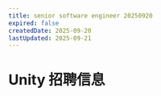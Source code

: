 ```yaml
---
title: senior software engineer 20250920
expired: false
createdDate: 2025-09-20
lastUpdated: 2025-09-21
---
```

# Unity 招聘信息

<JobPostingTable job-posting-json-path="unity/data/senior-software-engineer-20250920.json" />